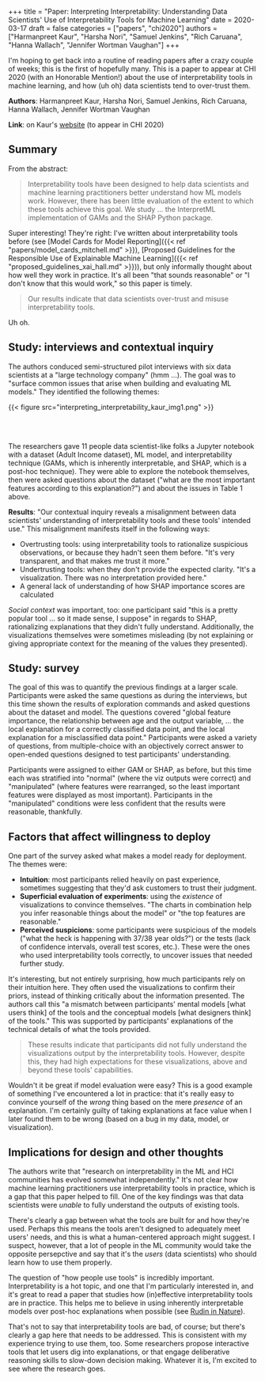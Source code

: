 +++
title = "Paper: Interpreting Interpretability: Understanding Data Scientists' Use of Interpretability Tools for Machine Learning"
date = 2020-03-17
draft = false
categories = ["papers", "chi2020"]
authors = ["Harmanpreet Kaur", "Harsha Nori", "Samuel Jenkins", "Rich Caruana", "Hanna Wallach", "Jennifer Wortman Vaughan"]
+++

I'm hoping to get back into a routine of reading papers after a crazy couple of weeks; this is the first of hopefully many. This is a paper to appear at CHI 2020 (with an Honorable Mention!) about the use of interpretability tools in machine learning, and how (uh oh) data scientists tend to over-trust them.

<!--more-->

**Authors**: Harmanpreet Kaur, Harsha Nori, Samuel Jenkins, Rich Caruana, Hanna Wallach, Jennifer Wortman Vaughan

**Link**: on Kaur's [website](http://www-personal.umich.edu/~harmank/Papers/CHI2020_Interpretability.pdf) (to appear in CHI 2020)

## Summary
From the abstract:

> Interpretability tools have been designed to help data scientists and machine learning practitioners better understand how ML models work. However, there has been little evaluation of the extent to which these tools achieve this goal. We study ... the InterpretML implementation of GAMs and the SHAP Python package.

Super interesting! They're right: I've written about interpretability tools before (see [Model Cards for Model Reporting]({{< ref "papers/model_cards_mitchell.md" >}}), [Proposed Guidelines for the Responsible Use of Explainable Machine Learning]({{< ref "proposed_guidelines_xai_hall.md" >}})), but only informally thought about how well they work in practice. It's all been "that sounds reasonable" or "I don't know that this would work," so this paper is timely.

> Our results indicate that data scientists over-trust and misuse interpretability tools.

Uh oh.


## Study: interviews and contextual inquiry
The authors conduced semi-structured pilot interviews with six data scientists at a "large technology company" (hmm ...). The goal was to "surface common issues that arise when building and evaluating ML models." They identified the following themes:

{{< figure src="interpreting_interpretability_kaur_img1.png" >}}

<br/><br/>

The researchers gave 11 people data scientist-like folks a Jupyter notebook with a dataset (Adult Income dataset), ML model, and interpretability technique (GAMs, which is inherently interpretable, and SHAP, which is a post-hoc technique). They were able to explore the notebook themselves, then were asked questions about the dataset ("what are the most important features according to this explanation?") and about the issues in Table 1 above.

**Results**: "Our contextual inquiry reveals a misalignment between data scientists' understanding of interpretability tools and these tools' intended use." This misalignment manifests itself in the following ways:

 * Overtrusting tools: using interpretability tools to rationalize suspicious observations, or because they hadn't seen them before. "It's very transparent, and that makes me trust it more."
 * Undertrusting tools: when they don't provide the expected clarity. "It's a visualization. There was no interpretation provided here."
 * A general lack of understanding of how SHAP importance scores are calculated

*Social context* was important, too: one participant said "this is a pretty popular tool ... so it made sense, I suppose" in regards to SHAP, rationalizing explanations that they didn't fully understand. Additionally, the visualizations themselves were sometimes misleading (by not explaining or giving appropriate context for the meaning of the values they presented).


## Study: survey
The goal of this was to quantify the previous findings at a larger scale. Participants were asked the same questions as during the interviews, but this time shown the results of exploration commands and asked questions about the dataset and model. The questions covered "global feature importance, the relationship between age and the output variable, ... the local explanation for a correctly classified data point, and the local explanation for a misclassified data point." Participants were asked a variety of questions, from multiple-choice with an objectively correct answer to open-ended questions designed to test participants' understanding.

Participants were assigned to either GAM or SHAP, as before, but this time each was stratified into "normal" (where the viz outputs were correct) and "manipulated" (where features were rearranged, so the least important features were displayed as most important). Participants in the "manipulated" conditions were less confident that the results were reasonable, thankfully.


## Factors that affect willingness to deploy
One part of the survey asked what makes a model ready for deployment. The themes were:

 * **Intuition**: most participants relied heavily on past experience, sometimes suggesting that they'd ask customers to trust their judgment.
 * **Superficial evaluation of experiments**: using the *existence* of visualizations to convince themselves. "The charts in combination help you infer reasonable things about the model" or "the top features are reasonable."
 * **Perceived suspicions**: some participants were suspicious of the models ("what the heck is happening with 37/38 year olds?") or the tests (lack of confidence intervals, overall test scores, etc.). These were the ones who used interpretability tools correctly, to uncover issues that needed further study.

It's interesting, but not entirely surprising, how much participants rely on their intuition here. They often used the visualizations to confirm their priors, instead of thinking critically about the information presented. The authors call this "a mismatch between participants' mental models [what users think] of the tools and the conceptual models [what designers think] of the tools." This was supported by participants' explanations of the technical details of what the tools provided.

> These results indicate that participants did not fully understand the visualizations output by the interpretability tools. However, despite this, they had high expectations for these visualizations, above and beyond these tools' capabilities.

Wouldn't it be great if model evaluation were easy? This is a good example of something I've encountered a lot in practice: that it's really easy to convince yourself of the *wrong* thing based on the mere *presence* of an explanation. I'm certainly guilty of taking explanations at face value when I later found them to be wrong (based on a bug in my data, model, or visualization).


## Implications for design and other thoughts
The authors write that "research on interpretability in the ML and HCI communities has evolved somewhat independently." It's not clear how machine learning practitioners use interpretability tools in practice, which is a gap that this paper helped to fill. One of the key findings was that data scientists were *unable* to fully understand the outputs of existing tools.

There's clearly a gap between what the tools are built for and how they're used. Perhaps this means the tools aren't designed to adequately meet users' needs, and this is what a human-centered approach might suggest. I suspect, however, that a lot of people in the ML community would take the opposite persepctive and say that it's the *users* (data scientists) who should learn how to use them properly.

The question of "how people use tools" is incredibly important. Interpretability is a hot topic, and one that I'm particularly interested in, and it's great to read a paper that studies how (in)effective interpretability tools are in practice. This helps me to believe in using inherently interpretable models over post-hoc explanations when possible (see [Rudin in Nature](https://www.nature.com/articles/s42256-019-0048-x)).

That's not to say that interpretability tools are bad, of course; but there's clearly a gap here that needs to be addressed. This is consistent with my experience trying to use them, too. Some researchers propose interactive tools that let users dig into explanations, or that engage deliberative reasoning skills to slow-down decision making. Whatever it is, I'm excited to see where the research goes.
